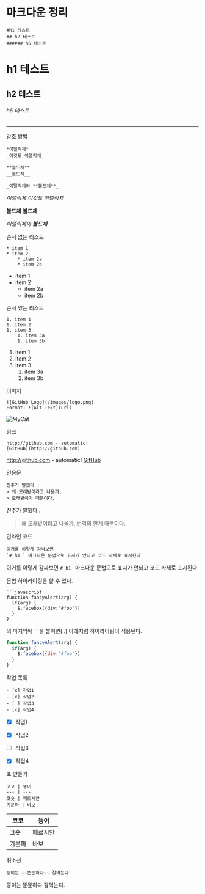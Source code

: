 # 마크다운 정리

```
#h1 테스트
## h2 테스트
###### h6 테스트
```
# h1 테스트
## h2 테스트
###### h6 테스트

****

강조 방법
```
*이탤릭체*
_이것도 이탤릭체_

**볼드체**
__볼드체__

_이탤릭체와 **볼드체**_
```
*이탤릭체*
_이것도 이탤릭체_

**볼드체**
__볼드체__

_이탤릭체와 **볼드체**_


순서 없는 리스트
```
* item 1
* item 2
    * item 2a
    * item 2b
```
* item 1
* item 2
    * item 2a
    * item 2b


순서 있는 리스트
```
1. item 1
1. item 2
1. item 3
    1. item 3a
    1. item 3b
```    
1. item 1
1. item 2
1. item 3
    1. item 3a
    1. item 3b

이미지

```
![GitHub Logo](/images/logo.png)
Format: ![Alt Text](url)
```
![MyCat](https://avatars0.githubusercontent.com/u/42496890?s=460&v=4)


링크
```
http://github.com - automatic!
[GitHub](http://github.com)
```
http://github.com - automatic!
[GitHub](http://github.com)


인용문
```
진주가 말했다 : 
> 왜 모래밭이라고 나올까,
> 모래밭이기 때문이다.
```
진주가 말했다 : 
> 왜 모래밭이라고 나올까,
> 번역의 한계 때문이다.


인라인 코드

```
이거를 이렇게 감싸보면
`# h1 ` 마크다운 문법으로 표시가 안되고 코드 자체로 표시된다
```
이거를 이렇게 감싸보면
`# h1 ` 마크다운 문법으로 표시가 안되고 코드 자체로 표시된다





문법 하이라이팅을 할 수 있다.
```
```javascript
function fancyAlert(arg) {
  if(arg) {
    $.facebox({div:'#foo'})
  }
}
```
의 마지막에 ```을 붙이면(..) 아래처럼 하이라이팅이 적용된다.

```javascript
function fancyAlert(arg) {
  if(arg) {
    $.facebox({div:'#foo'})
  }
}
```

작업 목록
```
- [x] 작업1
- [x] 작업2
- [ ] 작업3
- [x] 작업4
```
- [x] 작업1
- [x] 작업2
- [ ] 작업3
- [x] 작업4


표 만들기
```
코코 | 뚱이
--- | ---
코숏 | 페르시안
기분파 | 바보
```
코코 | 뚱이
--- | ---
코숏 | 페르시안
기분파 | 바보


취소선

```
뚱이는 ~~뚠뚠하다~~ 잘먹는다.
```
뚱이는 ~~뚠뚠하다~~ 잘먹는다.

